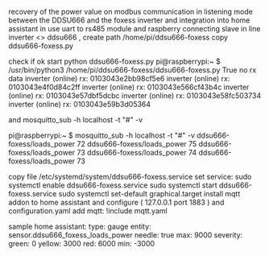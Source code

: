 recovery of the power value on modbus communication in listening mode between the DDSU666 and the foxess inverter and integration into home assistant 
in use uart to rs485 module and raspberry connecting slave in line inverter <> ddsu666 , create path /home/pi/ddsu666-foxess copy ddsu666-foxess.py

check if ok start python ddsu666-foxess.py 
pi@raspberrypi:~ $ /usr/bin/python3 /home/pi/ddsu666-foxess/ddsu666-foxess.py
True
no rx data
inverter (online) rx: 0103043e2bb98cf5e6
inverter (online) rx: 0103043e4f0d84c2ff
inverter (online) rx: 0103043e566cf43b4c
inverter (online) rx: 0103043e57dbf5dcbc
inverter (online) rx: 0103043e58fc503734
inverter (online) rx: 0103043e59b3d05364

and mosquitto_sub -h localhost -t "#" -v

pi@raspberrypi:~ $ mosquitto_sub -h localhost -t "#" -v
ddsu666-foxess/loads_power 72
ddsu666-foxess/loads_power 75
ddsu666-foxess/loads_power 73
ddsu666-foxess/loads_power 74
ddsu666-foxess/loads_power 73


copy file /etc/systemd/system/ddsu666-foxess.service 
set service: 
sudo systemctl enable ddsu666-foxess.service
sudo systemctl start ddsu666-foxess.service
sudo systemctl set-default graphical.target
install mqtt addon to home assistant and configure ( 127.0.0.1 port 1883 ) and configuration.yaml add mqtt: !include mqtt.yaml


sample home assistant:
type: gauge
entity: sensor.ddsu666_foxess_loads_power
needle: true
max: 9000
severity:
  green: 0
  yellow: 3000
  red: 6000
min: -3000


